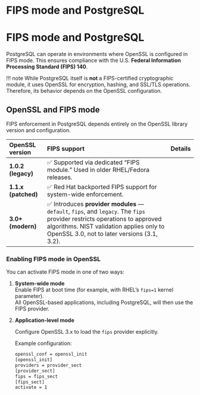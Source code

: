 # FIPS mode and PostgreSQL

# FIPS mode and PostgreSQL

PostgreSQL can operate in environments where OpenSSL is configured in FIPS mode. This ensures compliance with the U.S. **Federal Information Processing Standard (FIPS) 140**.

!!! note
    While PostgreSQL itself is **not** a FIPS-certified cryptographic module, it uses OpenSSL for encryption, hashing, and SSL/TLS operations. Therefore, its behavior depends on the OpenSSL configuration.

## OpenSSL and FIPS mode

FIPS enforcement in PostgreSQL depends entirely on the OpenSSL library version and configuration.

| OpenSSL version | FIPS support | Details |
|:----------------|:-------------|:---------|
| **1.0.2 (legacy)** | ✅ Supported via dedicated “FIPS module.” Used in older RHEL/Fedora releases. |
| **1.1.x (patched)** | ✅ Red Hat backported FIPS support for system-wide enforcement. |
| **3.0+ (modern)** | ✅ Introduces **provider modules** — `default`, `fips`, and `legacy`. The `fips` provider restricts operations to approved algorithms. NIST validation applies only to OpenSSL 3.0, not to later versions (3.1, 3.2). |

### Enabling FIPS mode in OpenSSL

You can activate FIPS mode in one of two ways:

1. **System-wide mode**  
   Enable FIPS at boot time (for example, with RHEL’s `fips=1` kernel parameter).  
   All OpenSSL-based applications, including PostgreSQL, will then use the FIPS provider.

2. **Application-level mode**

   Configure OpenSSL 3.x to load the `fips` provider explicitly.  

   Example configuration:

    ```bash
    openssl_conf = openssl_init
    [openssl_init]
    providers = provider_sect
    [provider_sect]
    fips = fips_sect
    [fips_sect]
    activate = 1
    ```
